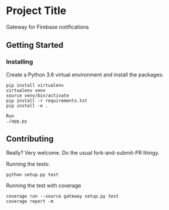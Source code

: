 # Project Title

Gateway for Firebase notifications


## Getting Started


### Installing
Create a Python 3.6 virtual environment and install the packages:
    
    pip install virtualenv
    virtualenv venv
    source venv/bin/activate
    pip install -r requirements.txt
    pip install -e .
 
```
Run
./app.py
```




Contributing
------------

Really? Very welcome. Do the usual fork-and-submit-PR thingy.

Running the tests:

    python setup.py test
 
Running the test with coverage

    coverage run --source gateway setup.py test
    coverage report -m